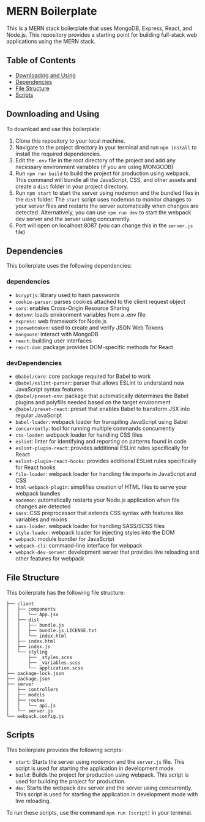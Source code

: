 # MERN Boilerplate

This is a MERN stack boilerplate that uses MongoDB, Express, React, and Node.js. This repository provides a starting point for building full-stack web applications using the MERN stack.

## Table of Contents
- [Downloading and Using](#downloading-and-using)
- [Dependencies](#dependencies)
- [File Structure](#file-structure)
- [Scripts](#scripts)

## Downloading and Using
To download and use this boilerplate:

1. Clone this repository to your local machine.
2. Navigate to the project directory in your terminal and run `npm install` to install the required dependencies.
3. Edit the `.env` file in the root directory of the project and add any necessary environment variables (if you are using MONGODB)
4. Run `npm run build` to build the project for production using webpack. This command will bundle all the JavaScript, CSS, and other assets and create a `dist` folder in your project directory.
5. Run `npm start` to start the server using nodemon and the bundled files in the `dist` folder. The `start` script uses nodemon to monitor changes to your server files and restarts the server automatically when changes are detected. Alternatively, you can use `npm run dev` to start the webpack dev server and the server using concurrently.
6. Port will open on localhost:8087 (you can change this in the `server.js` file)

## Dependencies
This boilerplate uses the following dependencies:

### dependencies
- `bcryptjs`: library used to hash passwords
- `cookie-parser`: parses cookies attached to the client request object
- `cors`: enables Cross-Origin Resource Sharing
- `dotenv`: loads environment variables from a .env file
- `express`: web framework for Node.js
- `jsonwebtoken`: used to create and verify JSON Web Tokens
- `mongoose`: interact with MongoDB
- `react`: building user interfaces
- `react-dom`: package provides DOM-specific methods for React

### devDependencies
- `@babel/core`: core package required for Babel to work
- `@babel/eslint-parser`: parser that allows ESLint to understand new JavaScript syntax features
- `@babel/preset-env`: package that automatically determines the Babel plugins and polyfills needed based on the target environment
- `@babel/preset-react`: preset that enables Babel to transform JSX into regular JavaScript
- `babel-loader`: webpack loader for transpiling JavaScript using Babel
- `concurrently`: tool for running multiple commands concurrently
- `css-loader`: webpack loader for handling CSS files
- `eslint`: linter for identifying and reporting on patterns found in code
- `eslint-plugin-react`: provides additional ESLint rules specifically for React
- `eslint-plugin-react-hooks`: provides additional ESLint rules specifically for React hooks
- `file-loader`: webpack loader for handling file imports in JavaScript and CSS
- `html-webpack-plugin`: simplifies creation of HTML files to serve your webpack bundles
- `nodemon`: automatically restarts your Node.js application when file changes are detected
- `sass`: CSS preprocessor that extends CSS syntax with features like variables and mixins
- `sass-loader`: webpack loader for handling SASS/SCSS files
- `style-loader`: webpack loader for injecting styles into the DOM
- `webpack`: module bundler for JavaScript
- `webpack-cli`: command-line interface for webpack
- `webpack-dev-server`: development server that provides live reloading and other features for webpack

## File Structure
This boilerplate has the following file structure:
```
├── client
│   ├── components
│   │   └── App.jsx
│   ├── dist
│   │   ├── bundle.js
│   │   ├── bundle.js.LICENSE.txt
│   │   └── index.html
│   ├── index.html
│   ├── index.js
│   └── styling
│       ├── _styles.scss
│       ├── _variables.scss
│       └── application.scss
├── package-lock.json
├── package.json
├── server
│   ├── controllers
│   ├── models
│   ├── routes
│   │   └── api.js
│   └── server.js
└── webpack.config.js
```

## Scripts
This boilerplate provides the following scripts:

- `start`: Starts the server using nodemon and the `server.js` file. This script is used for starting the application in development mode.
- `build`: Builds the project for production using webpack. This script is used for building the project for production.
- `dev`: Starts the webpack dev server and the server using concurrently. This script is used for starting the application in development mode with live reloading.

To run these scripts, use the command `npm run [script]` in your terminal.

